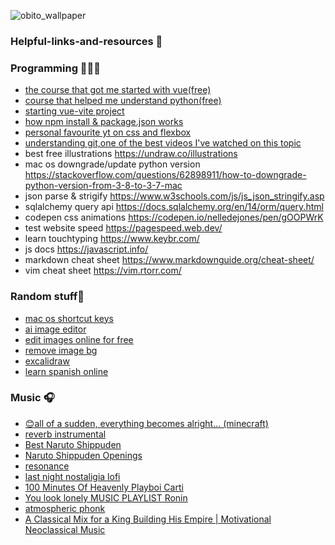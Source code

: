 ![obito_wallpaper](https://github.com/David-code-hub/helpful-links-and-resources/assets/55393687/af409489-2abe-446d-94f4-1b6153b0c852)

### Helpful-links-and-resources 🌱


### Programming 👨🏽‍💻
- [the course that got me started with vue(free)](https://www.vuemastery.com/courses/intro-to-vue-js/vue-instance)
- [course that helped me understand python(free)](https://pll.harvard.edu/course/cs50s-introduction-programming-python)
- [starting vue-vite project](https://www.koderhq.com/tutorial/vue/vite/)
- [how npm install & package.json works](https://docs.npmjs.com/specifying-dependencies-and-devdependencies-in-a-package-json-file)
- [personal favourite yt on css and flexbox](https://www.youtube.com/@slayingthedragon)
- [understanding git,one of the best videos I've watched on this topic](https://youtu.be/mJ-qvsxPHpY?si=vcK5sTzyHm6SIR28)
- best free illustrations https://undraw.co/illustrations
- mac os downgrade/update python version https://stackoverflow.com/questions/62898911/how-to-downgrade-python-version-from-3-8-to-3-7-mac
- json parse & strigify https://www.w3schools.com/js/js_json_stringify.asp
- sqlalchemy query api https://docs.sqlalchemy.org/en/14/orm/query.html
- codepen css animations https://codepen.io/nelledejones/pen/gOOPWrK
- test website speed https://pagespeed.web.dev/
- learn touchtyping https://www.keybr.com/
- js docs https://javascript.info/
- markdown cheat sheet https://www.markdownguide.org/cheat-sheet/
- vim cheat sheet https://vim.rtorr.com/

### Random stuff🦵
- [mac os shortcut keys](https://www.computerworld.com/article/3023544/30-keyboard-shortcuts-mac-users-need-to-know.html)
- [ai image editor](https://ai.nero.com/)
- [edit images online for free](https://www.online-image-editor.com/)
- [remove image bg](https://www.remove.bg/)
- [excalidraw](https://excalidraw.com/)
- [learn spanish online](https://www.spanishdict.com/)

### Music 🎧
- [😊all of a sudden, everything becomes alright... (minecraft)](https://www.youtube.com/watch?v=ANkxRGvl1VY)
- [reverb instrumental](https://youtu.be/d0362-JWEbc?si=kWF8C8KG1tU6tFOM)
- [Best Naruto Shippuden](https://youtu.be/vgOoWTpT73U?si=1CRgxTwgWF2xKPa7)
- [Naruto Shippuden Openings](https://youtu.be/SHTXpNfK2R8?si=wK92Hh1t8I6zgZ8x)
- [resonance](https://www.youtube.com/watch?v=I-P2d5SxlgQ)
- [last night nostaligia lofi](https://www.youtube.com/watch?v=dLmyp3xMsAo)
- [100 Minutes Of Heavenly Playboi Carti](https://www.youtube.com/watch?v=DljzHxC_9i4)
- [You look lonely MUSIC PLAYLIST Ronin](https://www.youtube.com/watch?v=MiKaZFrNZJI&t=2421s)
- [atmospheric phonk](https://www.youtube.com/watch?v=LCj_Ye3BLS8)
- [A Classical Mix for a King Building His Empire | Motivational Neoclassical Music](https://www.youtube.com/watch?v=cgjzjNQqE_c)
